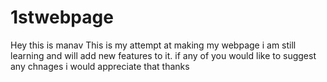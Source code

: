 # 1stwebpage
Hey this is manav
This is my attempt at making my webpage i am still learning and will add new features to it.
if any of you would like to suggest any chnages i would appreciate that thanks
